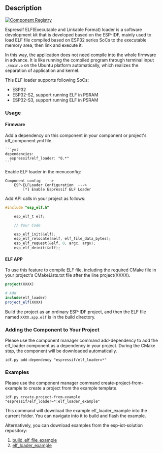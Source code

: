 ## Description

[![Component Registry](https://components.espressif.com/components/espressif/elf_loader/badge.svg)](https://components.espressif.com/components/espressif/elf_loader)

Espressif ELF(Executable and Linkable Format) loader is a software development kit that is developed based on the ESP-IDF, mainly used to load ELF file compiled based on ESP32 series SoCs to the executable memory area, then link and execute it.

In this way, the application does not need compile into the whole firmware in advance. It is like running the compiled program through terminal input `./main.o` on the Ubuntu platform automatically, which realizes the separation of application and kernel.

This ELF loader supports following SoCs:

- ESP32
- ESP32-S2, support running ELF in PSRAM
- ESP32-S3, support running ELF in PSRAM

### Usage

#### Firmware

Add a dependency on this component in your component or project's idf_component.yml file.

    ```yml
    dependencies:
      espressif/elf_loader: "0.*"
    ```

Enable ELF loader in the menuconfig:

```
Component config  --->
    ESP-ELFLoader Configuration  --->
        [*] Enable Espressif ELF Loader
```

Add API calls in your project as follows:

```c
#include "esp_elf.h"

    esp_elf_t elf;

    // Your Code

    esp_elf_init(&elf);
    esp_elf_relocate(&elf, elf_file_data_bytes);
    esp_elf_request(&elf, 0, argc, argv);
    esp_elf_deinit(&elf);
```

#### ELF APP

To use this feature to compile ELF file, including the required CMake file in your project's CMakeLists.txt file after the line project(XXXX).

```cmake
project(XXXX)

# Add
include(elf_loader)
project_elf(XXXX)
```

Build the project as an ordinary ESP-IDF project, and then the ELF file named `XXXX.app.elf` is in the build directory.

### Adding the Component to Your Project

Please use the component manager command add-dependency to add the elf_loader component as a dependency in your project. During the CMake step, the component will be downloaded automatically.

```
idf.py add-dependency "espressif/elf_loader=*"
```

### Examples

Please use the component manager command create-project-from-example to create a project from the example template.

```
idf.py create-project-from-example "espressif/elf_loader=*:elf_loader_example"
```

This command will download the example elf_loader_example into the current folder. You can navigate into it to build and flash the example.

Alternatively, you can download examples from the esp-iot-solution repository:
1. [build_elf_file_example](https://github.com/espressif/esp-iot-solution/tree/master/examples/elf_loader/build_elf_file_example)
2. [elf_loader_example](https://github.com/espressif/esp-iot-solution/tree/master/examples/elf_loader/elf_loader_example)
